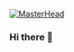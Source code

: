 [![MasterHead](https://www.linkedin.com/in/bipin-chowdary8055/overlay/background-image/)](https://rishavchanda.io)
### Hi there 👋

<!--
**Mr-Lucifer8055/Mr-Lucifer8055** is a ✨ _special_ ✨ repository because its `README.md` (this file) appears on your GitHub profile.

Here are some ideas to get you started:

- 🔭 I’m currently working on ...
- 🌱 I’m currently learning ...
- 👯 I’m looking to collaborate on ...
- 🤔 I’m looking for help with ...
- 💬 Ask me about ...
- 📫 How to reach me: ...
- 😄 Pronouns: ...
- ⚡ Fun fact: ...
-->
